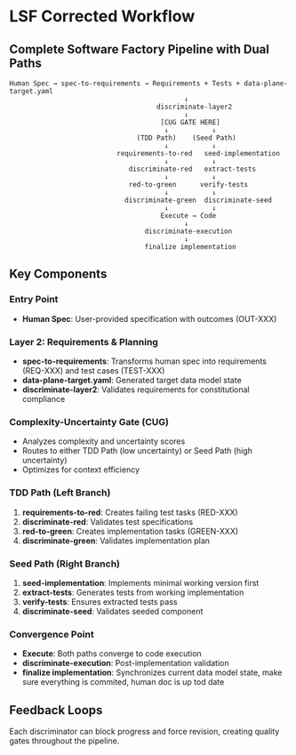 # LSF Corrected Workflow

## Complete Software Factory Pipeline with Dual Paths

```
Human Spec → spec-to-requirements → Requirements + Tests + data-plane-target.yaml
                                            ↓
                                     discriminate-layer2
                                            ↓
                                      [CUG GATE HERE]
                                       ↓           ↓
                                (TDD Path)    (Seed Path)
                                       ↓           ↓
                           requirements-to-red   seed-implementation
                                       ↓           ↓
                              discriminate-red   extract-tests
                                       ↓           ↓
                              red-to-green      verify-tests
                                       ↓           ↓
                             discriminate-green  discriminate-seed
                                       ↓           ↓
                                      Execute → Code
                                            ↓
                                  discriminate-execution
                                            ↓
                                  finalize implementation
```

## Key Components

### Entry Point
- **Human Spec**: User-provided specification with outcomes (OUT-XXX)

### Layer 2: Requirements & Planning
- **spec-to-requirements**: Transforms human spec into requirements (REQ-XXX) and test cases (TEST-XXX)
- **data-plane-target.yaml**: Generated target data model state
- **discriminate-layer2**: Validates requirements for constitutional compliance

### Complexity-Uncertainty Gate (CUG)
- Analyzes complexity and uncertainty scores
- Routes to either TDD Path (low uncertainty) or Seed Path (high uncertainty)
- Optimizes for context efficiency

### TDD Path (Left Branch)
1. **requirements-to-red**: Creates failing test tasks (RED-XXX)
2. **discriminate-red**: Validates test specifications
3. **red-to-green**: Creates implementation tasks (GREEN-XXX)
4. **discriminate-green**: Validates implementation plan

### Seed Path (Right Branch)
1. **seed-implementation**: Implements minimal working version first
2. **extract-tests**: Generates tests from working implementation
3. **verify-tests**: Ensures extracted tests pass
4. **discriminate-seed**: Validates seeded component

### Convergence Point
- **Execute**: Both paths converge to code execution
- **discriminate-execution**: Post-implementation validation
- **finalize implementation**: Synchronizes current data model state, make sure everything is commited, human doc is up tod date

## Feedback Loops
Each discriminator can block progress and force revision, creating quality gates throughout the pipeline.